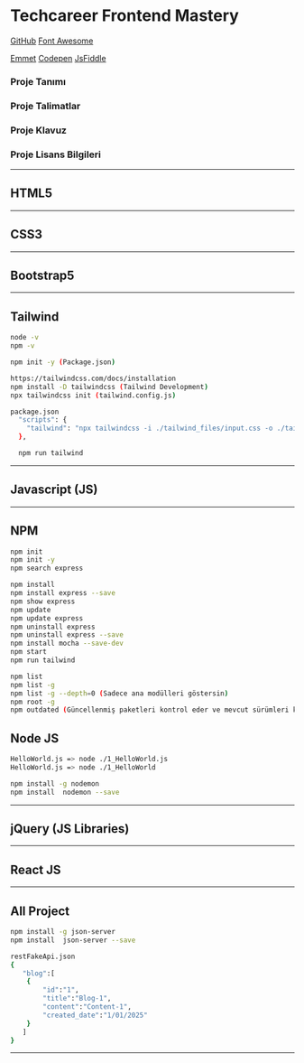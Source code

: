 # Techcareer Frontend Mastery

[GitHub](https://github.com/hamitmizrak/TechCareer_Frontend_Mastery)
[Font Awesome](https://cdnjs.com/libraries/font-awesome)

[Emmet](https://docs.emmet.io/cheat-sheet/)
[Codepen](https://codepen.io/pen/)
[JsFiddle](https://jsfiddle.net/)

### Proje Tanımı

### Proje Talimatlar

### Proje Klavuz

### Proje Lisans Bilgileri

---

## HTML5

---

## CSS3

---

## Bootstrap5

---

## Tailwind
```sh
node -v 
npm -v

npm init -y (Package.json)

https://tailwindcss.com/docs/installation
npm install -D tailwindcss (Tailwind Development)
npx tailwindcss init (tailwind.config.js)

package.json
  "scripts": {
    "tailwind": "npx tailwindcss -i ./tailwind_files/input.css -o ./tailwind_files/output.css --watch"
  },

  npm run tailwind
```

---

## Javascript (JS)

---

## NPM
```sh
npm init 
npm init -y
npm search express 

npm install 
npm install express --save 
npm show express
npm update 
npm update express
npm uninstall express  
npm uninstall express --save 
npm install mocha --save-dev
npm start
npm run tailwind

npm list
npm list -g
npm list -g --depth=0 (Sadece ana modülleri göstersin)
npm root -g
npm outdated (Güncellenmiş paketleri kontrol eder ve mevcut sürümleri karşılaştırır.)


```

## Node JS
```sh
HelloWorld.js => node ./1_HelloWorld.js
HelloWorld.js => node ./1_HelloWorld

npm install -g nodemon 
npm install  nodemon --save

```

---

## jQuery (JS Libraries)

---



## React JS

---

## All Project
```sh
npm install -g json-server 
npm install  json-server --save

restFakeApi.json
{
   "blog":[
    {
        "id":"1",
        "title":"Blog-1",
        "content":"Content-1",
        "created_date":"1/01/2025"
    }
   ] 
}
```


---
